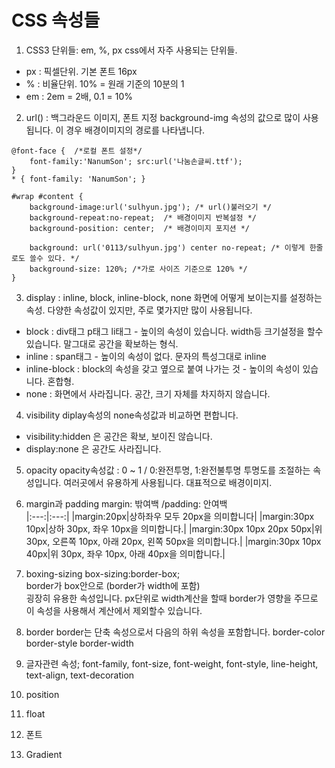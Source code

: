 # CSS 속성들 

1.	CSS3 단위들: em, %, px
css에서 자주 사용되는 단위들.
 - px : 픽셀단위. 기본 폰트 16px
 - % : 비율단위. 10% = 원래 기준의 10분의 1
 - em : 2em = 2배, 0.1 = 10%

2.	url() : 백그라운드 이미지, 폰트 지정
background-img 속성의 값으로 많이 사용됩니다. 이 경우 배경이미지의 경로를 나타냅니다.
```
@font-face {  /*로컬 폰트 설정*/
    font-family:'NanumSon'; src:url('나눔손글씨.ttf');
}
* { font-family: 'NanumSon'; }

#wrap #content {
    background-image:url('sulhyun.jpg'); /* url()불러오기 */
    background-repeat:no-repeat;  /* 배경이미지 반복설정 */
    background-position: center;  /* 배경이미지 포지션 */
    
    background: url('0113/sulhyun.jpg') center no-repeat; /* 이렇게 한줄로도 쓸수 있다. */
    background-size: 120%; /*가로 사이즈 기준으로 120% */
}
```
3.	display : inline, block, inline-block, none
화면에 어떻게 보이는지를 설정하는 속성. 다양한 속성값이 있지만, 주로 몇가지만 많이 사용됩니다. 

 - block : div태그 p태그 li태그 - 높이의 속성이 있습니다. width등 크기설정을 할수 있습니다. 말그대로 공간을 확보하는 형식.
 - inline : span태그 - 높이의 속성이 없다. 문자의 특성그대로 inline
 - inline-block : block의 속성을 갖고 옆으로 붙여 나가는 것 - 높이의 속성이 있습니다. 혼합형.
 - none : 화면에서 사라집니다. 공간, 크기 자체를 차지하지 않습니다.

4.	visibility
diplay속성의 none속성값과 비교하면 편합니다.
 - visibility:hidden 은 공간은 확보, 보이진 않습니다.
 - display:none 은 공간도 사라집니다.

5.	opacity
 opacity속성값 : 0 ~ 1 / 0:완전투명, 1:완전불투명 
투명도를 조절하는 속성입니다. 여러곳에서 유용하게 사용됩니다. 대표적으로 배경이미지.

6.	margin과 padding
margin: 밖여백 /padding: 안여백  
|:---:|:---:|
|margin:20px|상하좌우 모두 20px을 의미합니다|
|margin:30px 10px|상하 30px, 좌우 10px을 의미합니다.|
|margin:30px 10px 20px 50px|위 30px, 오른쪽 10px, 아래 20px, 왼쪽 50px을 의미합니다.|
|margin:30px 10px 40px|위 30px, 좌우 10px, 아래 40px을 의미합니다.|

7.	boxing-sizing 
box-sizing:border-box;  
border가 box안으로 (border가 width에 포함)  
굉장히 유용한 속성입니다. px단위로 width계산을 할때 border가 영향을 주므로 이 속성을 사용해서 계산에서 제외할수 있습니다.

8.	border
border는 단축 속성으로서 다음의 하위 속성을 포함합니다.
border-color
border-style
border-width

9.	글자관련 속성; font-family, font-size, font-weight, font-style,
                      line-height, text-align, text-decoration

10.	position

11.	float

12.	폰트

13.	Gradient











